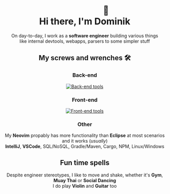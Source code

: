 <div id="header" align="center">
  <h1>&nbsp;&nbsp;&nbsp;&nbsp;&nbsp;&nbsp;&nbsp;&nbsp;&nbsp;&nbsp;&nbsp;&nbsp;&nbsp;&nbsp;&nbsp;&nbsp;&nbsp;&nbsp;&nbsp;&nbsp;🎩</br>
   Hi there, I'm Dominik </h1>

  On day-to-day, I work as a **software engineer** building various things  
  like internal devtools, webapps, parsers to some simpler stuff  
  
  ## My screws and wrenches 🛠  
  ### Back-end
  [![Back-end tools](https://skillicons.dev/icons?i=java,kotlin,go,rust)](https://skillicons.dev)  
  ### Front-end
  [![Front-end tools](https://skillicons.dev/icons?i=vue,angular,js,typescript,html,css)](https://skillicons.dev)

  ### Other 
  My **Neovim** propably has more functionality than **Eclipse** at most scenarios and it works (*usually*)  
  **IntelliJ**, **VSCode**, SQL/NoSQL, Gradle/Maven, Cargo, NPM, Linux/Windows

  ## Fun time spells

  Despite engineer stereotypes, I like to move and shake, whether it's **Gym**, **Muay Thai** or **Social Dancing**  
  I do play **Violin** and **Guitar** too
  
</div>

<!-- 

[![Top Langs](https://github-readme-stats.vercel.app/api/top-langs/?username=wezik&langs_count=8&layout=compact&hide=Batchfile&theme=tokyonight)](https://github.com/anuraghazra/github-readme-stats)

[![Top langs](https://github-readme-stats.vercel.app/api/top-langs/?username=wezik&layout=compact&theme=vision-friendly-dark)](https://github-readme-stats.vercel.app/api/top-langs/?username=wezik&theme=vision-friendly-dark)

[![Readme Card](https://github-readme-stats.vercel.app/api/pin/?username=wezik&repo=nvim-config&theme=tokyonight)](https://github.com/anuraghazra/github-readme-stats)

[Codewars profile](https://www.codewars.com/users/wezik)

-->
